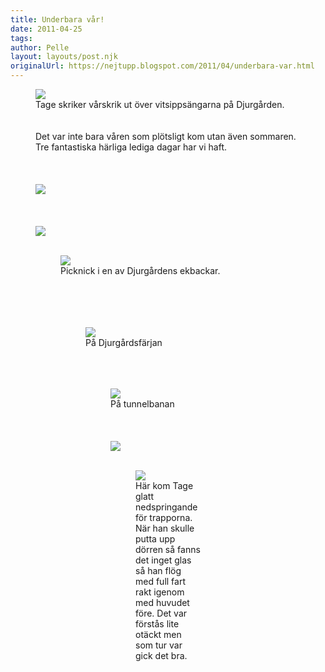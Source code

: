 ```yaml
---
title: Underbara vår!
date: 2011-04-25
tags: 	
author: Pelle
layout: layouts/post.njk
originalUrl: https://nejtupp.blogspot.com/2011/04/underbara-var.html
---
```


<figure>
	<img src="../../../../img/Pa%25CC%258Askdag%2Bpa%25CC%258A%2BDjurga%25CC%258Arden-_MG_8808.jpg">
	<figcaption>Tage skriker vårskrik ut över vitsippsängarna på Djurgården.<br><br><br></span></span><div style="text-align: left;"><span style="font-size:100%;">Det var inte bara våren som plötsligt kom utan även sommaren.</span> Tre fantastiska härliga lediga dagar har vi haft.<br>
	<figcaption></span></span></div><div style="text-align: left;">
	<figcaption></span></span><br>
	<figcaption></span></span></div></div><br><br><img src="../../../../img/Pa%25CC%258Askdag%2Bpa%25CC%258A%2BDjurga%25CC%258Arden-_MG_8864.jpg"><br><br><br><br><img src="../../../../img/Pa%25CC%258Askdag%2Bpa%25CC%258A%2BDjurga%25CC%258Arden-_MG_8877.jpg"><br><br>

<figure>
	<img src="../../../../img/Pa%25CC%258Askdag%2Bpa%25CC%258A%2BDjurga%25CC%258Arden-_MG_8791.jpg">
	<figcaption>Picknick i en av Djurgårdens ekbackar.<br><br><br><br><br></span></span><figure>
	<img src="../../../../img/Pa%25CC%258Askdag%2Bpa%25CC%258A%2BDjurga%25CC%258Arden-_MG_8931.jpg">
	<figcaption>På Djurgårdsfärjan</span></span><br><br><br></div>
	<figcaption><br></span></span></div><figure>
	<img src="../../../../img/Pa%25CC%258Askdag%2Bpa%25CC%258A%2BDjurga%25CC%258Arden-_MG_8940.jpg">
	<figcaption>På tunnelbanan<br><br><br><br></span></span></div><img src="../../../../img/Pa%25CC%258Askdag%2Bpa%25CC%258A%2BDjurga%25CC%258Arden-_MG_8948.jpg"><br><br>

<figure>
	<img src="../../../../img/Pa%25CC%258Askdag%2Bpa%25CC%258A%2BDjurga%25CC%258Arden-_MG_8967.jpg">
	<figcaption>Här kom Tage glatt nedspringande för trapporna. När han skulle putta upp dörren så fanns det inget glas så han flög med full fart rakt igenom med huvudet före. Det var förstås lite otäckt men som tur var gick det bra.</figcaption>
</figure>
